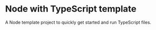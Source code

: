 # Node with TypeScript template
A Node template project to quickly get started and run TypeScript files.
